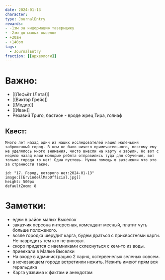 ```yaml
---
date: 2024-01-13
character: 
type: JournalEntry
rewards: 
- -1зм за информацию тавернщику
- -2зм до малых выселок
- +20зм
- +140оп
tags:
  - JournalEntry
fraction: [[археологи]]
---
```

# Важно:
- [[Лефьёт (Лета)]]
- [[Виктор Грейс]]
- [[Медир]]
- [[Иван]]
- Резавий Триго, бастион - вроде жрец Тира, голиаф

## Квест:
```
Много лет назад один из наших исследователей нашел маленький заброшенный город. В нем не было ничего примечательного, поэтому ему не уделялось много внимания, чисто внесли на карту и забыли. Но вот с неделю назад наши молодые ребята отправились туда для обучения, вот только города то нет! Одна пустошь. Нужна помощь в выяснении что это за странности такие.
```

```leaflet
id: "17. Город, которого нет:2024-01-13"
image:[[ErvindellMapOfficial.jpg]]
height: 500px
defaultZoom: 8
```
# Заметки:
- едем в район малых Выселок
- заказчик персона интересная, комендант месный, платит чуть больше положеного.
- возле городка шерудит карга, будем драться с прихвостнями карги. Не навредить тем кто не виноват.
- скоро придется с наемниками схлеснуться с кем-то из воды.
- приеехали в Малые Выселки
- На входе в администрацию 2 парня, остервенелых зеленых совсем.
- в исчезающем городе встретиили нежить. Нежить имеют прям вся геральдика
- Карга уязвима к фактам и анекдотам